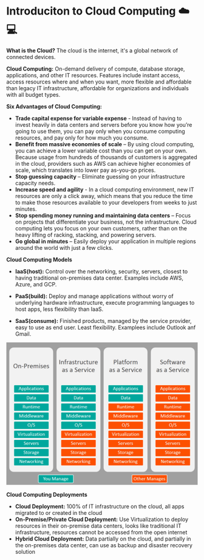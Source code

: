 # Introduciton to Cloud Computing :cloud::computer:

**What is the Cloud?** The cloud is the internet, it's a global network of connected devices.

**Cloud Computing:** On-demand delivery of compute, database storage, applications, and other IT resources. Features include instant access, access resources where and when you want, more flexible and affordable than legacy IT infrastructure, affordable for organizations and individuals with all budget types.

**Six Advantages of Cloud Computing:** 
* **Trade capital expense for variable expense** - Instead of having to invest heavily in data centers and servers before you know how you’re going to use them, you can pay only when you consume computing resources, and pay only for how much you consume.
* **Benefit from massive economies of scale** – By using cloud computing, you can achieve a lower variable cost than you can get on your own. Because usage from hundreds of thousands of customers is aggregated in the cloud, providers such as AWS can achieve higher economies of scale, which translates into lower pay as-you-go prices.
* **Stop guessing capacity** – Eliminate guessing on your infrastructure capacity needs. 
* **Increase speed and agility** - In a cloud computing environment, new IT resources are only a click away, which means that you reduce the time to make those resources available to your developers from weeks to just minutes.
* **Stop spending money running and maintaining data centers** – Focus on projects that differentiate your business, not the infrastructure. Cloud computing lets you focus on your own customers, rather than on the heavy lifting of racking, stacking, and powering servers.
* **Go global in minutes** – Easily deploy your application in multiple regions around the world with just a few clicks. 

**Cloud Computing Models** 

* **IaaS(host):** Control over the networking, security, servers, closest to having traditional on-premises data center. Examples include AWS, Azure, and GCP. 

* **PaaS(build):** Deploy and manage applications without worry of underlying hardware infrastructure, execute programming languages to host apps, less flexibility 
than IaaS.

* **SaaS(consume):** Finished products, managed by the service provider, easy to use as end user. Least flexibility. Examplees include Outlook anf Gmail.

![Computing Models](https://github.com/info-sec-guy/AWS/blob/master/Certs/AWS-Cloud-Practitioner/images/models.jpg)

**Cloud Computing Deployments**
* **Cloud Deployment:** 100% of IT infrastructure on the cloud, all apps migrated to or created in the cloud
* **On-Premise/Private Cloud Deployment:** Use Virtualization to deploy resources in their on-premise data centers, looks like traditional IT infrastructure, resources cannot be accessed from the open internet
* **Hybrid Cloud Deployment:** Data partially on the cloud, and partially in the on-premises data center, can use as backup and disaster recovery solution

